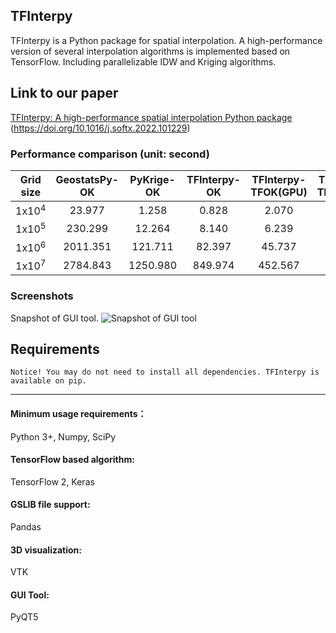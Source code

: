 ## TFInterpy
TFInterpy is a Python package for spatial interpolation. A high-performance version of several interpolation algorithms is implemented based on TensorFlow. Including parallelizable IDW and Kriging algorithms.

## Link to our paper
[TFInterpy: A high-performance spatial interpolation Python package](https://www.sciencedirect.com/science/article/pii/S2352711022001479)
<br>
(https://doi.org/10.1016/j.softx.2022.101229)

### Performance comparison (unit: second)

| Grid size | GeostatsPy-OK | PyKrige-OK | TFInterpy-OK | TFInterpy-TFOK(GPU) | TFInterpy-TFOK(CPU) |
| :-----: | :-----: | :-----: | :-----: | :-----: | :-----: |
| 1x10<sup>4<sup/> | 23.977 | 1.258 | 0.828 | 2.070 | 0.979 |
| 1x10<sup>5<sup/> | 230.299 | 12.264 | 8.140 | 6.239 | 2.067 |
| 1x10<sup>6<sup/> | 2011.351 | 121.711 | 82.397 | 45.737 | 11.683 |
| 1x10<sup>7<sup/> | 2784.843 | 1250.980 | 849.974 | 452.567 | 112.331 |

### Screenshots
Snapshot of GUI tool.
![Snapshot of GUI tool](./figs/OK3D.jpg)

## Requirements
    Notice! You may do not need to install all dependencies. TFInterpy is available on pip. 
-----
#### Minimum usage requirements：  
Python 3+, Numpy, SciPy  
#### TensorFlow based algorithm:  
TensorFlow 2, Keras  
#### GSLIB file support:  
Pandas  
#### 3D visualization:  
VTK  
#### GUI Tool:  
PyQT5

